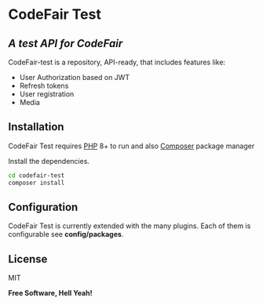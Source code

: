# CodeFair Test

## _A test API for CodeFair_

CodeFair-test is a repository, API-ready, that includes features like:

- User Authorization based on JWT
- Refresh tokens
- User registration
- Media

## Installation

CodeFair Test requires [PHP](https://www.php.net/) 8+ to run and also [Composer](https://getcomposer.org/) package manager

Install the dependencies.

```sh
cd codefair-test
composer install
```

## Configuration

CodeFair Test is currently extended with the many plugins.
Each of them is configurable see **config/packages**.

## License

MIT

**Free Software, Hell Yeah!**
